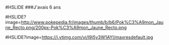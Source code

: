 #HSLIDE
###J'avais 6 ans

#HSLIDE?image=http://www.pokepedia.fr/images/thumb/b/b6/Pok%C3%A9mon_Jaune_Recto.png/200px-Pok%C3%A9mon_Jaune_Recto.png

#HSLIDE?image=https://i.ytimg.com/vi/I9j5y3W1AYI/maxresdefault.jpg
